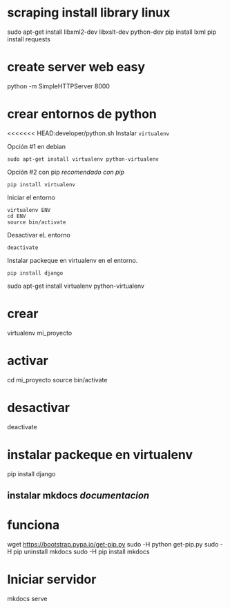 
# scraping install library linux
sudo apt-get install libxml2-dev libxslt-dev python-dev
pip install lxml
pip install requests

# create server web easy
python -m SimpleHTTPServer 8000

# crear entornos de python
<<<<<<< HEAD:developer/python.sh
Instalar `virtualenv`

Opción #1 en debian

	sudo apt-get install virtualenv python-virtualenv

Opción #2 con pip *recomendado con pip*
	
	pip install virtualenv

Iniciar el entorno
	
	virtualenv ENV
	cd ENV
	source bin/activate

Desactivar eL entorno

	deactivate

Instalar packeque en virtualenv en el entorno.

	pip install django

sudo apt-get install virtualenv python-virtualenv
# crear 
virtualenv mi_proyecto
# activar
cd mi_proyecto
source bin/activate
# desactivar 
deactivate
# instalar packeque en virtualenv
pip install django

## instalar mkdocs *documentacion*
# funciona
wget https://bootstrap.pypa.io/get-pip.py
sudo -H python get-pip.py
sudo -H pip uninstall mkdocs
sudo -H pip install mkdocs

# Iniciar servidor
mkdocs serve
